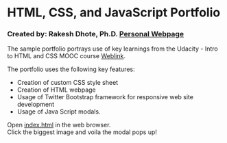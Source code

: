 # HTML, CSS, and JavaScript Portfolio  
### Created by: Rakesh Dhote, Ph.D. [Personal Webpage](https://sites.google.com/site/rakeshdhote/)  

The sample portfolio portrays use of key learnings from the Udacity - Intro to HTML and CSS MOOC course [Weblink](https://www.udacity.com/course/intro-to-html-and-css--ud304).  

The portfolio uses the following key features:  
*  Creation of custom CSS style sheet
*  Creation of HTML webpage
*  Usage of Twitter Bootstrap framework for responsive web site development
*  Usage of Java Script modals.

Open [index.html](https://github.com/rakeshdhote/udacity-html-css-portfolio/blob/master/index.html) in the web browser.  
Click the biggest image and voila the modal pops up!  
